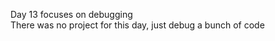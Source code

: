 Day 13 focuses on debugging </br>
There was no project for this day, just debug a bunch of code </br>
